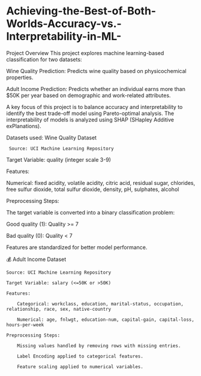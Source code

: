 # Achieving-the-Best-of-Both-Worlds-Accuracy-vs.-Interpretability-in-ML-
Project Overview
This project explores machine learning-based classification for two datasets:

 Wine Quality Prediction: Predicts wine quality based on physicochemical properties.

Adult Income Prediction: Predicts whether an individual earns more than $50K per year based on demographic and work-related attributes.

A key focus of this project is to balance accuracy and interpretability to identify the best trade-off model using Pareto-optimal analysis. The interpretability of models is analyzed using SHAP (SHapley Additive exPlanations).

Datasets used:
Wine Quality Dataset

     Source: UCI Machine Learning Repository

Target Variable: quality (integer scale 3-9)

Features:

Numerical: fixed acidity, volatile acidity, citric acid, residual sugar, chlorides, free sulfur dioxide, total sulfur dioxide, density, pH, sulphates, alcohol

Preprocessing Steps:

The target variable is converted into a binary classification problem:

Good quality (1): Quality >= 7

Bad quality (0): Quality < 7

Features are standardized for better model performance.

💰 Adult Income Dataset

    Source: UCI Machine Learning Repository

    Target Variable: salary (<=50K or >50K)

    Features:

        Categorical: workclass, education, marital-status, occupation, relationship, race, sex, native-country

        Numerical: age, fnlwgt, education-num, capital-gain, capital-loss, hours-per-week

    Preprocessing Steps:

        Missing values handled by removing rows with missing entries.

        Label Encoding applied to categorical features.

        Feature scaling applied to numerical variables.
